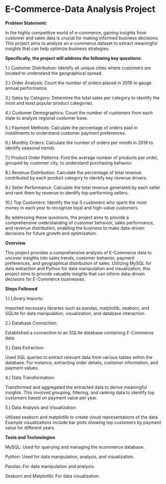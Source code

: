 # E-Commerce-Data Analysis Project

**Problem Statement:**

In the highly competitive world of e-commerce, gaining insights from customer and sales data is crucial for making informed business decisions. This project aims to analyze an e-commerce dataset to extract meaningful insights that can help optimize business strategies. 

**Specifically, the project will address the following key questions**:

1.) Customer Distribution: Identify all unique cities where customers are located to understand the geographical spread.

2.) Order Analysis: Count the number of orders placed in 2018 to gauge annual performance.

3.) Sales by Category: Determine the total sales per category to identify the most and least popular product categories.

4.) Customer Demographics: Count the number of customers from each state to analyze regional customer base.

5.) Payment Methods: Calculate the percentage of orders paid in installments to understand customer payment preferences.

6.) Monthly Orders: Calculate the number of orders per month in 2018 to identify seasonal trends.

7.) Product Order Patterns: Find the average number of products per order, grouped by customer city, to understand purchasing behavior.

8.) Revenue Distribution: Calculate the percentage of total revenue contributed by each product category to identify key revenue drivers.

9.) Seller Performance: Calculate the total revenue generated by each seller and rank them by revenue to identify top-performing sellers.

10.) Top Customers: Identify the top 3 customers who spent the most money in each year to recognize loyal and high-value customers.


By addressing these questions, the project aims to provide a comprehensive understanding of customer behavior, sales performance, and revenue distribution, enabling the business to make data-driven decisions for future growth and optimization.






**Overview**

This project provides a comprehensive analysis of E-Commerce data to uncover insights into sales trends, customer behavior, payment preferences, and geographical distribution of sales. Utilizing MySQL for data extraction and Python for data manipulation and visualization, this project aims to provide valuable insights that can inform data-driven decisions for E-Commerce businesses.



**Steps Followed**

1.) Library Imports:

Imported necessary libraries such as pandas, matplotlib, seaborn, and SQLite for data manipulation, visualization, and database interaction.

2.) Database Connection:

Established a connection to an SQLite database containing E-Commerce data.

3.) Data Extraction:

Used SQL queries to extract relevant data from various tables within the database. For instance, extracting order details, customer information, and payment values.

4.) Data Transformation:

Transformed and aggregated the extracted data to derive meaningful insights. This involved grouping, filtering, and ranking data to identify top customers based on payment value per year.

5.) Data Analysis and Visualization:

Utilized seaborn and matplotlib to create visual representations of the data. Example visualizations include bar plots showing top customers by payment value for different years.


**Tools and Technologies**

MySQL: Used for querying and managing the ecommerce database.

Python: Used for data manipulation, analysis, and visualization.

Pandas: For data manipulation and analysis.

Seaborn and Matplotlib: For data visualization.
